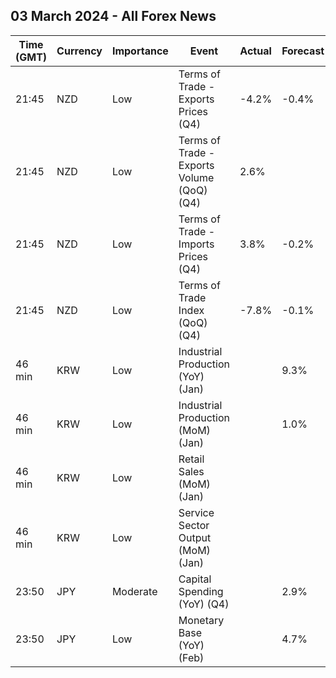 ## 03 March 2024 - All Forex News

| Time (GMT) | Currency | Importance | Event | Actual | Forecast | Previous |
|------|----------|------------|-------|--------|----------|----------|
| 21:45 | NZD | Low | Terms of Trade - Exports Prices (Q4) | -4.2% | -0.4% | -1.4% |
| 21:45 | NZD | Low | Terms of Trade - Exports Volume (QoQ) (Q4) | 2.6% |  | -5.5% |
| 21:45 | NZD | Low | Terms of Trade - Imports Prices (Q4) | 3.8% | -0.2% | -0.8% |
| 21:45 | NZD | Low | Terms of Trade Index (QoQ) (Q4) | -7.8% | -0.1% | -0.6% |
| 46 min | KRW | Low | Industrial Production (YoY) (Jan) |  | 9.3% | 6.2% |
| 46 min | KRW | Low | Industrial Production (MoM) (Jan) |  | 1.0% | 0.6% |
| 46 min | KRW | Low | Retail Sales (MoM) (Jan) |  |  | -0.8% |
| 46 min | KRW | Low | Service Sector Output (MoM) (Jan) |  |  | 0.3% |
| 23:50 | JPY | Moderate | Capital Spending (YoY) (Q4) |  | 2.9% | 3.4% |
| 23:50 | JPY | Low | Monetary Base (YoY) (Feb) |  | 4.7% | 4.7% |
